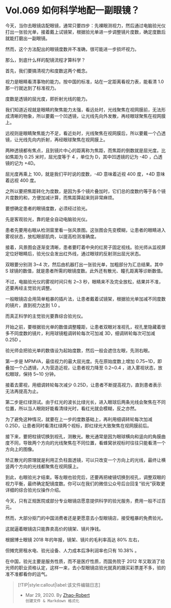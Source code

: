 # Vol.069 如何科学地配一副眼镜？

今天，当你去眼镜店配眼镜，通常只要四步：先裸眼测视力，然后通过电脑验光仪打出一张验光单，接着戴上试镜架，根据验光单进一步调整镜片度数，确定度数后就能打磨出一副眼镜。

然而，这个方法配出的眼镜度数并不准确，很可能进一步损坏视力。

那么，到底什么样的配镜流程才算科学？

首先，我们要搞清视力和度数这两个概念。

视力是眼睛看清事物的能力。按中国的标准，站在一定距离看视力表，能看清 1.0 那一行就达到了标准视力。

度数是透镜的屈光度，即折射光线的能力。

我们知道近视就是眼睛的聚焦能力太强，看远处时，光线聚焦在视网膜前，无法形成清晰的物象，所以要戴一个凹透镜，让光线先向外发散，再经眼球聚焦在视网膜上。

远视则是眼睛聚焦能力不足，看近处时，光线聚焦在视网膜后，所以要戴一个凸透镜，让光线先向内折射，再经眼球聚焦在视网膜上。

两种透镜都有焦点，且到镜片中心的距离称为焦距，而焦距的倒数就是屈光度。比如焦距为 0.25 米时，屈光度等于 4 ，单位为 D，其中凹透镜的记为 -4D ，凸透镜的记为 +4D。

屈光度再乘上 100，就是我们平时说的度数，-4D 意味着近视 400 度，+4D 意味着远视 400 度。

之所以要把焦距转化为度数，是因为多个镜片叠加时，它们总的度数约等于各个镜片度数的和，方便加减计算，而焦距算起来则非常麻烦。

要想确定患者的眼镜度数，必须经过验光。

先是客观验光，靠的是全自动电脑验光仪。

患者先要用右眼从检测窗里看一张风景图。这张图会先变模糊，让患者的眼睛进入雾视状态，放松眼部肌肉，以提高检测准确度。

接着，风景图会逐渐变清晰，患者要盯着中央的红房子固定视线。验光师从监视屏定位好眼睛后，验光仪会发出红外线，通过眼球的反射测出屈光状态。

双眼要分别测 3\~4 次，然后由机器打出一张验光单，加粗部分为汇总结果。其中 S 球镜的数值，就是患者所需的眼镜度数。此外还有散光、瞳孔距离等诊断数值。

不过，电脑验光仪的雾视时间只有 2\~3 秒，眼睛来不及完全放松，结果并不准，还要再经主觉验光调整。

一般眼镜店会用简单粗暴的插片法，让患者戴着试镜架，根据验光单加减不同度数的镜片，直到视力达到 1.0 。

而真正科学的主觉验光要靠综合验光仪。

开始之前，要根据验光单的数值调整瞳距，让患者双眼对准视孔，视孔里隐藏着很多不同度数的镜片，利用球镜粗调转轮每次可加减 3D，细调转轮每次可加减 0.25D 。

验光师会把验光单的数值设为起始度数，然后一般会遮住左眼，先测右眼。

第一步是 MPMVA，最佳视力的最大屈光度。先在原始度数上增加 0.75\~1D，即叠加一个凸透镜，人为营造近视，让患者视力降至 0.2~0.4 ，进入雾视状态，放松眼球，保持 5~10 分钟。

接着去雾视，用细调转轮每次减少 0.25D，让患者不断提高视力，直到患者表示无法再提高为止。

第二步是红绿测试。由于红光的波长比绿光长，进入眼球后两条光线会聚焦在不同位置，所以当人眼刚好能看清绿光时，看红光就会模糊，反之亦然。

为了避免这种情况，就要在上一步的度数基础上，再利用细调转轮每次加减 0.25D，让患者同时看清红绿两个视标，即红绿光大致聚焦在视网膜前后。

接下来，要把柱镜切换到视孔，测散光。散光通常是因为眼球横向和竖向的角膜曲度不同，导致两个方向的光线聚焦在不同位置，看蜂窝状视标时往往只能看清一个方向上的图像。

矫正散光的原理就是利用正负柱面透镜，可以只改变一个方向上的光线，最终让横竖两个方向的光线都聚焦在视网膜上。

到此，右眼验光才结束。等左眼也验完后，还要再把棱镜切换到视孔，调整双眼的视力平衡，最终确定配镜度数。你可以在我们的微信公众号后台回复“验光”获取更详细的综合验光仪操作介绍。

今天，只有正规医院或部分专业眼镜店愿意提供科学的验光服务，费用一般不过百元。

然而，大部分抠门的中国消费者还是更愿意去小型眼镜店，接受粗暴的免费验光。

这就逼着眼镜店只能靠卖高价的镜架、镜片挣钱。

根据博士眼镜 2018 年的年报，镜架、镜片的毛利率高达 80% 左右，

但摊完房租水电、验光设备、人力成本后净利润率也只有 10.38% 。

在中国，验光主要是服务性质，而不是医疗性质，而国务院于 2012 年又取消了验光师的职业资格认定，这样一来，去小型眼镜店验光就真的跟买彩票差不多，验的准不准都看你的运气。

> [!TIP|style:callout|label:该文件编辑日志]
>
> - Mar 29, 2020. By [Zhao-Robert](https://github.com/Zhao-Robert)  
> `创建文件 & Markdown 格式化`
